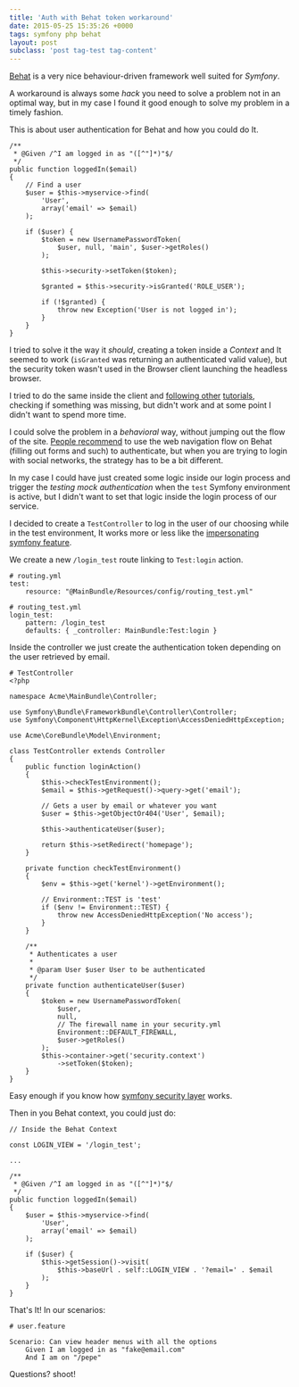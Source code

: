 ```yaml
---
title: 'Auth with Behat token workaround'
date: 2015-05-25 15:35:26 +0000
tags: symfony php behat
layout: post
subclass: 'post tag-test tag-content'
---
```

[Behat][behat] is a very nice behaviour-driven framework well suited for *Symfony*.

A workaround is always some *hack* you need to solve a problem not in an optimal way, but in my case I found it good enough to solve my problem in a timely fashion.

This is about user authentication for Behat and how you could do It.

<pre><code class="language-php">/**
 * @Given /^I am logged in as "([^"]*)"$/
 */
public function loggedIn($email)
{
    // Find a user
    $user = $this->myservice->find(
        'User',
        array('email' => $email)
    );
    
    if ($user) {
        $token = new UsernamePasswordToken(
            $user, null, 'main', $user->getRoles()
        );
        
        $this->security->setToken($token);

        $granted = $this->security->isGranted('ROLE_USER');

        if (!$granted) {
            throw new Exception('User is not logged in');
        }
    }
}
</code></pre>

I tried to solve it the way it *should*, creating a token inside a *Context* and It seemed to work (`isGranted` was returning an authenticated valid value), but the security token wasn't used in the Browser client launching the headless browser.

I tried to do the same inside the client and [following other][tuto] [tutorials][tuto2], checking if something was missing, but didn't work and at some point I didn't want to spend more time.

I could solve the problem in a *behavioral* way, without jumping out the flow of the site. [People recommend][stack] to use the web navigation flow on Behat (filling out forms and such) to authenticate, but when you are trying to login with social networks, the strategy has to be a bit different.

In my case I could have just created some logic inside our login process and trigger the *testing mock authentication* when the `test` Symfony environment is active, but I didn't want to set that logic inside the login process of our service.

I decided to create a `TestController` to log in the user of our choosing while in the test environment, It works more or less like the [impersonating symfony feature][impersonating].

We create a new `/login_test` route linking to `Test:login` action.

<pre><code class="language-bash"># routing.yml
test:
    resource: "@MainBundle/Resources/config/routing_test.yml"
</code></pre>

<pre><code class="language-bash"># routing_test.yml
login_test:
    pattern: /login_test
    defaults: { _controller: MainBundle:Test:login }
</code></pre>

Inside the controller we just create the authentication token depending on the user retrieved by email.

<pre><code class="language-php"># TestController
&lt;?php

namespace Acme\MainBundle\Controller;

use Symfony\Bundle\FrameworkBundle\Controller\Controller;
use Symfony\Component\HttpKernel\Exception\AccessDeniedHttpException;

use Acme\CoreBundle\Model\Environment;

class TestController extends Controller
{
    public function loginAction()
    {
        $this->checkTestEnvironment();
        $email = $this->getRequest()->query->get('email');
        
        // Gets a user by email or whatever you want
        $user = $this->getObjectOr404('User', $email);
        
        $this->authenticateUser($user);
        
        return $this->setRedirect('homepage');
    }
    
    private function checkTestEnvironment()
    {
        $env = $this->get('kernel')->getEnvironment();
        
        // Environment::TEST is 'test'
        if ($env != Environment::TEST) {
            throw new AccessDeniedHttpException('No access');
        }
    }
    
    /**
     * Authenticates a user
     *
     * @param User $user User to be authenticated
     */
    private function authenticateUser($user)
    {
        $token = new UsernamePasswordToken(
            $user,
            null,
            // The firewall name in your security.yml
            Environment::DEFAULT_FIREWALL,
            $user->getRoles()
        );
        $this->container->get('security.context')
            ->setToken($token);
    }
}
</code></pre>

Easy enough if you know how [symfony security layer][symfony_security] works.

Then in you Behat context, you could just do:

<pre><code class="language-php">// Inside the Behat Context

const LOGIN_VIEW = '/login_test';

...

/**
 * @Given /^I am logged in as "([^"]*)"$/
 */
public function loggedIn($email)
{
    $user = $this->myservice->find(
        'User',
        array('email' => $email)
    );
    
    if ($user) {
        $this->getSession()->visit(
            $this->baseUrl . self::LOGIN_VIEW . '?email=' . $email
        );
    }
}
</code></pre>

That's It! In our scenarios:

<pre><code class="language-bash"># user.feature

Scenario: Can view header menus with all the options
    Given I am logged in as "fake&#64;email.com"
    And I am on "/pepe"
</code></pre>

Questions? shoot!

[behat]: https://behat.readthedocs.org/en/v2.5/
[tuto]: http://robinvdvleuten.nl/blog/handle-authenticated-users-in-behat-mink/
[tuto2]: http://symfony.com/doc/current/cookbook/testing/simulating_authentication.html
[stack]: https://stackoverflow.com/questions/8108001/behat-authenticate-symfony2-user
[impersonating]: http://symfony.com/doc/current/cookbook/security/impersonating_user.html
[symfony_security]: http://symfony.com/doc/current/book/security.html

